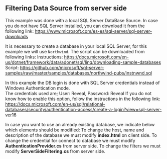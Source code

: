 ## Filtering Data Source from server side

This example was done with a local SQL Server DataBase Source. In case you do not have SQL Server installed, you can download it from the following link:  https://www.microsoft.com/es-es/sql-server/sql-server-downloads

It is necessary to create a database in your local SQL Server, for this example we will use `Northwind`. The script can be downloaded from following links: 
Instructions: https://docs.microsoft.com/en-us/dotnet/framework/data/adonet/sql/linq/downloading-sample-databases
Script: https://github.com/microsoft/sql-server-samples/raw/master/samples/databases/northwind-pubs/instnwnd.sql

In this example the DB login is done with SQL Server credentials instead of Windows Authentication mode.  
    The credentials used are; User: Reveal, Password: Reveal
If you do not know how to enable this option, follow the instructions in the following link: https://docs.microsoft.com/en-us/sql/relational-databases/security/authentication-access/create-a-login?view=sql-server-ver16

In case you want to use an already existing database, we indicate below which elements should be modified:
    To change the host, name and description of the database we must modify **index.html** on client side.
    To change the credential for connect to database we must modify **AuthenticationProvider.cs** from server side.
    To change the filters we must modify **ServerSideFiltering.cs** from server side.
